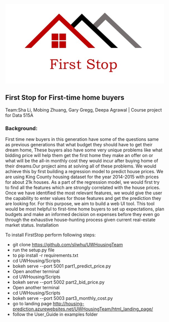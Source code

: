 ![Alt text](logos/logo_v1.jpg?raw=true "Title")
## First Stop for First-time home buyers
Team:Sha Li, Mobing Zhuang, Gary Gregg, Deepa Agrawal | Course project for Data 515A
### Background: 
First time new buyers in this generation have some of the questions same as previous generations that what budget they should have to get their dream home, These buyers also have some very unique problems like what bidding price will help them get the first home they make an offer on or what will be the all-in monthly cost they would incur after buying home of their dreams.Our project aims at solving all of these problems. We would achieve this by first building a regression model to predict house prices. We are using King County housing dataset for the year 2014-2015 with prices for about 21k houses. As a part of the regression model, we would first try to find all the features which are strongly correlated with the house prices. Once we have identified the most relevant features, we would give the user the capability to enter values for those features and get the prediction they are looking for. For this purpose, we aim to build a web UI tool. This tool would be most helpful to first-time home buyers to set up expectations, plan budgets and make an informed decision on expenses before they even go through the exhaustive house-hunting process given current real-estate market status. 
Installation

To install FirstStop perform following steps:

* git clone https://github.com/sliwhu/UWHousingTeam
* run the setup.py file
* to  pip install -r requirements.txt
* cd UWHousing/Scripts
* bokeh serve --port 5001 part1_predict_price.py
* Open another terminal
* cd UWHousing/Scripts
* bokeh serve --port 5002 part2_bid_price.py
* Open another terminal
* cd UWHousing/Scripts
* bokeh serve --port 5003 part3_monthly_cost.py
* go to landing page http://housing-prediction.azurewebsites.net/UWHousingTeam/html_landing_page/
* follow the User_Guide in examples folder 
